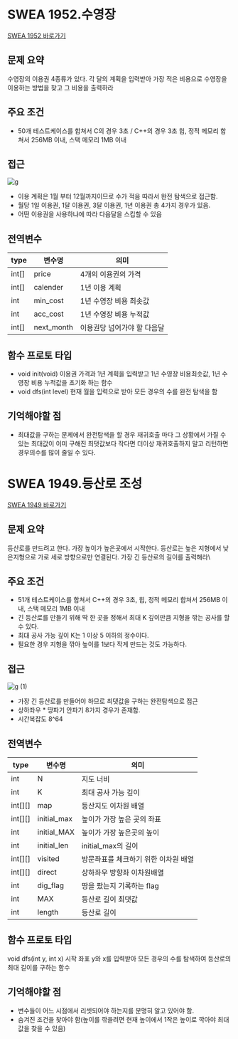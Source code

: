 # SWEA 1952.수영장


[SWEA 1952 바로가기](https://swexpertacademy.com/main/code/problem/problemDetail.do?contestProbId=AV5PpFQaAQMDFAUq)

## 문제 요약
수영장의 이용권 4종류가 있다. 각 달의 계획을 입력받아 가장 적은 비용으로 수영장을 이용하는 방법을 찾고 그 비용을 출력하라

## 주요 조건
* 50개 테스트케이스를 합쳐서 C의 경우 3초 / C++의 경우 3초 힙, 정적 메모리 합쳐서 256MB 이내, 스택 메모리 1MB 이내

## 접근
![g](https://user-images.githubusercontent.com/99806622/217833890-67722c8e-69a1-4ee9-afc8-3b71060b1267.jpg)
* 이용 계획은 1월 부터 12월까지이므로 수가 적음 따라서 완전 탐색으로 접근함.
* 월당 1일 이용권, 1달 이용권, 3달 이용권, 1년 이용권 총 4가지 경우가 있음.
* 어떤 이용권을 사용하냐에 따라 다음달을 스킵할 수 있음

## 전역변수
type|변수명|의미|
---|---|---|
int[]|price|4개의 이용권의 가격|
int[]|calender|1년 이용 계획|
int|min_cost|1년 수영장 비용 최솟값|
int|acc_cost|1년 수영장 비용 누적값|
int[]|next_month|이용권당 넘어가야 할 다음달|

## 함수 프로토 타입
* void init(void) 이용권 가격과 1년 계획을 입력받고 1년 수영장 비용최솟값, 1년 수영장 비용 누적값을 초기화 하는 함수
* void dfs(int level) 현재 월을 입력으로 받아 모든 경우의 수를 완전 탐색을 함

## 기억해야할 점
* 최대값을 구하는 문제에서 완전탐색을 할 경우 재귀호출 마다 그 상황에서 가질 수 있는 최대값이 이미 구해진 최댓값보다 작다면 더이상 재귀호출하지 말고 리턴하면 경우의수를 많이 줄일 수 있다.


# SWEA 1949.등산로 조성


[SWEA 1949 바로가기](https://swexpertacademy.com/main/code/problem/problemDetail.do?contestProbId=AV5PoOKKAPIDFAUq)

## 문제 요약
등산로를 만드려고 한다. 가장 높이가 높은곳에서 시작한다. 등산로는 높은 지형에서 낮은지형으로 가로 세로 방향으로만 연결된다. 가장 긴 등산로의 길이를 출력해라\

## 주요 조건
* 51개 테스트케이스를 합쳐서 C++의 경우 3초, 힙, 정적 메모리 합쳐서 256MB 이내, 스택 메모리 1MB 이내
* 긴 등산로를 만들기 위해 딱 한 곳을 정해서 최대 K 깊이만큼 지형을 깎는 공사를 할 수 있다.
* 최대 공사 가능 깊이 K는 1 이상 5 이하의 정수이다.
* 필요한 경우 지형을 깎아 높이를 1보다 작게 만드는 것도 가능하다.

## 접근
![g (1)](https://user-images.githubusercontent.com/99806622/217843218-d55c5567-33e0-4cc5-a693-3a6ca422640c.jpg)
* 가장 긴 등산로를 만들어야 하므로 최댓값을 구하는 완전탐색으로 접근
* 상하좌우 * 땅파기 안파기 8가지 경우가 존재함.
* 시간복잡도 8^64

## 전역변수
type|변수명|의미|
---|---|---|
int|N|지도 너비|
int|K|최대 공사 가능 깊이|
int[][]|map|등산지도 이차원 배열|
int[][]|initial_max|높이가 가장 높은 곳의 좌표|
int|initial_MAX| 높이가 가장 높은곳의 높이|
int|initial_len|initial_max의 길이|
int[][]|visited|방문좌표를 체크하기 위한 이차원 배열|
int[][]|direct|상하좌우 방향좌 이차원배열|
int|dig_flag|땅을 팠는지 기록하는 flag|
int|MAX|등산로 길이 최댓값|
int|length|등산로 길이|

## 함수 프로토 타입
void dfs(int y, int x) 시작 좌표 y와 x를 입력받아 모든 경우의 수를 탐색하여 등산로의 최대 길이를 구하는 함수

## 기억해야할 점
* 변수들이 어느 시점에서 리셋되어야 하는지를 분명히 알고 있어야 함.
* 숨겨진 조건을 찾아야 함(높이를 깎을려면 현재 높이에서 1작은 높이로 깍아야 최대값을 찾을 수 있음)
